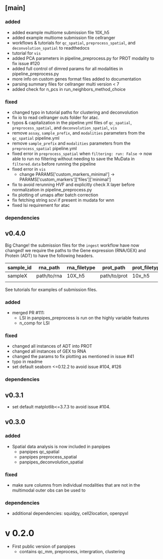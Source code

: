 

## [main]

### added
- added example multiome submission file 10X_h5
- added example multiome submission file cellranger
- workflows & tutorials for `qc_spatial`, `preprocess_spatial`, and `deconvolution_spatial` to readthedocs
- tutorial for `vis`
- added PCA parameters in pipeline_preprocess.py for PROT modality to fix issue #120
- added full control of dimred params for all modalities in pipeline_preprocess.py
- more info on custom genes format files added to documentation
- parsing summary files for cellranger multi version < 7 
- added check for n_pcs in run_neighbors_method_choice

### fixed

- changed typo in tutorial paths for clustering and deconvolution
- fix io to read cellranger outs folder for atac. 
- typos & capitalization in the pipeline.yml files of `qc_spatial`, `preprocess_spatial`, and `deconvolution_spatial`, `vis`
- remove `assay`, `sample_prefix`, and `modalities` parameters from the `qc_spatial` pipeline.yml 
- remove `sample_prefix` and `modalities` parameters from the `preprocess_spatial` pipeline.yml
- fixed error in `preprocess_spatial` when `filtering: run: False`
    -> now able to run no filtering without needing to save the MuData in `filtered.data` before running the pipeline
- fixed error in `vis`
    - change PARAMS['custom_markers_minimal'] -> PARAMS['custom_markers']['files']['minimal']
- fix to avoid rerunning HVF and explicitly check X layer before normalization in pipeline_preprocess.py
- fix plotting of umaps after batch correction
- fix fetching string scvi if present in mudata for wnn
- fixed lsi requirement for atac

### dependencies

## v0.4.0
Big Change! the submission files for the `ingest` workflow have now changed! we require the paths to the Gene expression (RNA/GEX) and Protein (ADT) to have the following headers.


| sample_id | rna_path    | rna_filetype | prot_path    | prot_filetype |
| --------- | ----------- | ------------ | ------------ | ------------- |
| sampleX   | path/to/rna | 10X_h5       | path/to/prot | 10x_h5        |
|           |             |              |              |               |


See tutorials for examples of submission files.



### added
- merged PR #111:
  - LSI in panpipes_preprocess is run on the highly variable features
  - n_comp for LSI
### fixed
- changed all instances of ADT into PROT
- changed all instances of GEX to RNA
- changed the params to fix plotting as mentioned in issue #41
- typo in readme
- set default seaborn <=0.12.2 to avoid issue #104, #126

### dependencies

## v0.3.1
- set default matplotlib<=3.7.3 to avoid issue #104. 

## v0.3.0
### added
- Spatial data analysis is now included in panpipes
    - panpipes qc_spatial
    - panpipes preprocess_spatial
    - panpipes_deconvolution_spatial

### fixed
- make sure columns from individual modalities that are not in the multimodal outer obs can be used to

### dependencies
- additional dependencies: squidpy, cell2location, openpyxl

# v 0.2.0
- First public version of panpipes
    - contains qc_mm, preprocess, intergration, clustering



